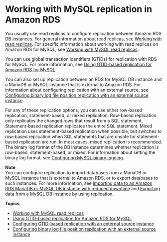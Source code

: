 # Working with MySQL replication in Amazon RDS<a name="USER_MySQL.Replication"></a>

You usually use read replicas to configure replication between Amazon RDS DB instances\. For general information about read replicas, see [Working with read replicas](USER_ReadRepl.md)\. For specific information about working with read replicas on Amazon RDS for MySQL, see [Working with MySQL read replicas](USER_MySQL.Replication.ReadReplicas.md)\. 

You can use global transaction identifiers \(GTIDs\) for replication with RDS for MySQL\. For more information, see [Using GTID\-based replication for Amazon RDS for MySQL](mysql-replication-gtid.md)\.

You can also set up replication between an RDS for MySQL DB instance and a MariaDB or MySQL instance that is external to Amazon RDS\. For information about configuring replication with an external source, see [Configuring binary log file position replication with an external source instance](MySQL.Procedural.Importing.External.Repl.md)\.

For any of these replication options, you can use either row\-based replication, statement\-based, or mixed replication\. Row\-based replication only replicates the changed rows that result from a SQL statement\. Statement\-based replication replicates the entire SQL statement\. Mixed replication uses statement\-based replication when possible, but switches to row\-based replication when SQL statements that are unsafe for statement\-based replication are run\. In most cases, mixed replication is recommended\. The binary log format of the DB instance determines whether replication is row\-based, statement\-based, or mixed\. For information about setting the binary log format, see [Configuring MySQL binary logging](USER_LogAccess.MySQL.BinaryFormat.md)\.

**Note**  
You can configure replication to import databases from a MariaDB or MySQL instance that is external to Amazon RDS, or to export databases to such instances\. For more information, see [Importing data to an Amazon RDS MariaDB or MySQL DB instance with reduced downtime](MySQL.Procedural.Importing.NonRDSRepl.md) and [Exporting data from a MySQL DB instance by using replication](MySQL.Procedural.Exporting.NonRDSRepl.md)\.

**Topics**
+ [Working with MySQL read replicas](USER_MySQL.Replication.ReadReplicas.md)
+ [Using GTID\-based replication for Amazon RDS for MySQL](mysql-replication-gtid.md)
+ [Configuring GTID\-based replication with an external source instance](MySQL.Procedural.Importing.External.Repl.GTIDProcedure.md)
+ [Configuring binary log file position replication with an external source instance](MySQL.Procedural.Importing.External.Repl.md)
